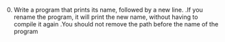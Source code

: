 0. Write a program that prints its name, followed by a new line.
.If you rename the program, it will print the new name, without having to compile it again
.You should not remove the path before the name of the program
